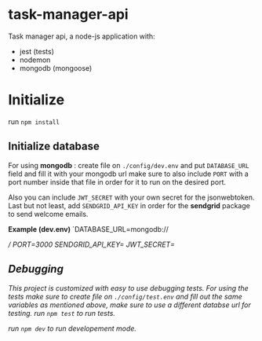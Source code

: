 # task-manager-api
Task manager api, a node-js application with:
 - jest (tests)
 - nodemon
 - mongodb (mongoose)
 
# Initialize
run `npm install`
## Initialize database
For using **mongodb** : create file on `./config/dev.env` and put `DATABASE_URL` field and fill it with your mongodb url
make sure to also include `PORT` with a port number inside that file in order for it to run on the desired port.

Also you can include `JWT_SECRET` with your own secret for the jsonwebtoken.
Last but not least, add `SENDGRID_API_KEY` in order for the **sendgrid** package to send welcome emails.

**Example (dev.env)**
`DATABASE_URL=mongodb://<ADDRESS>/<COLLECTION NAME>
 PORT=3000
 SENDGRID_API_KEY=<YOUR API KEY>
 JWT_SECRET=<JSONWEBTOKEN CUSTOM SECRET>

## Debugging
This project is customized with easy to use debugging tests.
For using the tests make sure to create file on `./config/test.env` and fill out the same variables as mentioned above, make sure to use 
a different databse url for testing.
run `npm test` to run tests.

run `npm dev` to run developement mode.
